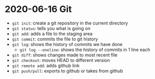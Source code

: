 # 2020-06-16 Git

- `git init`: create a git repository in the current directory
- `git status`: tells you what is going on
- `git add`: adds a file to the staging area
- `git commit`: commits the file to git history
- `git log`: shows the history of commits we have done
	- `git log --oneline`: shows the history of commits in 1 line each
- `git diff`: shows changes made to most recent file
- `git checkout`: moves HEAD to different version
- `git remote add`: adds github link
- `git push/pull`: exports to github or takes from github
